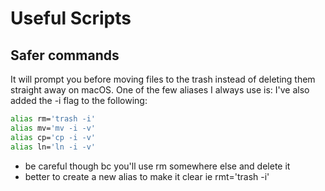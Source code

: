 # Useful Scripts

## Safer commands
It will prompt you before moving files to the trash instead of deleting them straight away on macOS.
One of the few aliases I always use is:
I've also added the -i flag to the following:
```sh
alias rm='trash -i'
alias mv='mv -i -v'
alias cp='cp -i -v'
alias ln='ln -i -v'
```
- be careful though bc you'll use rm somewhere else and delete it
- better to create a new alias to make it clear ie rmt='trash -i'
